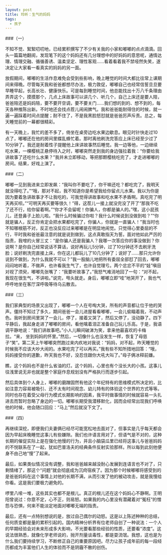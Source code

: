 ```yaml
---
layout: post
title: 玲听：生气的妈妈
tags:
  - 孩子
---
```


###（一）

不知不觉、絮絮叨叨地，已经累积撰写了不少有关我的小家和嘟嘟的点点滴滴。回头一篇篇地翻阅，发现笔下的这个妈妈还有几分理想中的好妈妈的意思呢，通情达理、情理交融、循循善诱、温柔坚定、理性客观……看着看着我不禁哑然失笑，遂决定让大家看一看真实的妈妈的另一面。

放假期间，嘟嘟的生活作息难免会受到些影响，晚上睡觉的时间大都比往常上课期间来得晚。尽管每天我和爸爸都想尽办法，极力敦促，嘟嘟自己也经常信誓旦旦要早睡早起，长高长壮、健康快乐。可是每到睡觉时间，他总能找出十万八千条理由弄弄这个，摸摸那个，几点上床故事可以讲几个、听几个，自己上床还是要人陪，爸爸陪还是妈妈陪，要不要开空调，要不要关门……我们想的到的、想不到的，每天各种推陈出新。不时地还会找点茬儿闹闹脾气。我和爸爸能耐得住的时候，就一遍一遍踩着时间点提醒；耐不住了，不是我黑脸怒怼就是爸爸厉声斥责。总之，每天睡觉前的一幕都很精彩。

有一天晚上，我忙的差不多了，倚坐在桌旁边吃水果边歇息。眼见时针快走过10点了，嘟嘟还在他的房间里蝶乱蜂忙着。那时离他刷洗完答应上床已经至少过了10分钟了。我还是耐着性子提醒他上床讲故事然后睡觉。我一边等他，一边继续吃水果，一棵樱桃正悬停待入之时，嘟嘟突然走到我的身边强拉着我：“你要给我讲故事了还吃什么水果？”我并未立即移动，等把那颗樱桃吃完了，才走进嘟嘟的房间。结果，好戏上演了。

###（二）

嘟嘟一见到我进来立即发飙：“我叫你不要吃了，你干嘛还吃？都吃完了，我明天就没得吃了。”“哦，那对不起，我不知道你是希望我给你留点儿水果。我以为你是因为要着急讲故事才不让我吃的，可我觉得讲故事和吃水果不矛盾啊。真吃完了明天再买呗。”“可明天再买要等很久！”得，这茬儿一接上就没完没了开了“那我不吃了还不行，给你留着啊。”“你才不会留呢！你骗人，你都是骗人的。”嘿，这小屁孩儿，还登鼻子上脸儿啦。“我什么时候骗过你啦？我什么时候说到没做到啦？”“你就是骗人，反正你肯定会把水果都吃完了，你骗人，你就是一直骗人！”我当时也不知哪根筋不对，反正也没反应过来嘟嘟是在明显地闹觉。只觉得心里委屈的不行，平时我和爸爸最注意的就是说到做到，这点真敢指天为誓。面对他如此严厉的指责，我噌的火冒三丈：“是你骗人还是我骗人？我哪一次答应你的事没做到？你说啊？是你自己经常说话不算话，说好再玩儿5分钟，过了10分钟还不去刷牙洗脸；说好刷洗完直接上床，你在这儿都玩儿了10几分钟了；说好了……那只允许你说到不做到，为什么我就不可以？”我一股脑儿地把所有委屈全部怼了回去，嘟嘟闷闷地听着，不做声，也许看我生气了，也许自觉理亏。两个忿忿不平的“娃”嗔目对视了须臾，嘟嘟先张嘴了：“我要听故事了。”我怒气难消地回了一句：“对不起，我现在很生气，不讲啦。”说完，甩头就走。身后，嘟嘟立即“哇”地哭开了，我也气呼呼地坐在客厅深呼吸等待乌云散去。

###（三）

我们家典型的场景又出现了，嘟嘟一个人在号啕大哭，所有的声音都让位于他的哭声。僵持不知过了多久，期间爸爸一会儿进屋看看嘟嘟，一会儿偷瞄着我，不动声色。我听到房间里哭了一会儿，停了，接着又哭了，然后又停了，没动静了。四下平静后，我起身走进了嘟嘟的房间，看他噙着泪正准备自己玩儿乐高。于是，我语调平静地说：“我们讲故事吧。”小人儿瞬间破涕为笑，拿来他最喜欢的卡梅拉。“来， 坐到妈妈的怀里。”然后，一切像什么也没发生一样，恢复了母慈子“笑”。第二天上午嘟嘟突然跑过来内疚地对我说：“妈妈，对不起，昨天睡觉的时候我不应该大吵大闹的。水果吃完了可以再买。”我有些不知所措地回答：“哦，妈妈接受你的道歉，昨天我也不好，没忍住跟你大吼大叫了。”母子俩冰释前嫌。

瞧，这个妈妈也不是什么省油的灯。这个妈妈，心里也有个没长大的小孩。这事儿往浅里说无非也就是整个家庭作息规划没有严格执行而逐步引起。

然后具体到个人身上，嘟嘟的磨蹭固然有他这个年纪特有的思维模式所决定的，比如注意力容易被吸引、还不太有时间观念、幼儿特有的体验这个世界的方式等等。同时也存在着受父母行为模式长期影响的因素，我平时做事情的时候就容易一头扎进去而暂时忽略了身边的一切。嘟嘟长期受我潜移默化，因而会经常出现我们呼唤他的时候，他会随口回应：“马上”然后就没下文了。

###（四）

再继续深挖，即便我们夫妻俩已经尽可能宽松地去面对了，但事实是几乎每天都会因为早起床晚睡觉这事儿有些嫌隙。我们也许语言用对了，但语气是不对的，这种长期的催促实际上是在强化他慢的行为，并且小脑袋瓜里已经将这事儿与爸爸妈妈的不悦联系在了一起，犹如巴普洛夫的经典条件反射实验那样。所以每到此刻他便身不由己地“慢”了起来。

最后，如果类似情况没有调整，我和爸爸越来越没耐心发展到连语言也不对了，只剩情绪了，那这个“问题”就会彻底成为沉疴宿疾了。因为那个时候嘟嘟将感受到的是爸爸妈妈在这个事情上对他的长期不满，从而引发了他的被动攻击，就是我慢给你看。这是我们要极力避免的。

啰里八嗦一堆，这些其实也都不是根儿。真正的根儿还在这个妈妈心不静啊。王明阳曾说过：你意不定，心不正，则易怒。如果我的内心里没有潜藏着对“冤枉”的憎怨与恐惧，何来不能淡定地面对嘟嘟无端的指责。

最后，还有一点特别想说的是，放过自己偶尔的动怒。这是以上陈述种种的总结，任何质变都是量的累积引起的。国内精神分析界有位老师自创了一种说法：一个人的早期经验会对未来形成多大影响，不光要看那些经验的性质，还要看“浓度”。这说法很熟悉，就像化学老师说的，抛开剂量谈毒性，都是耍流氓。我想，这也是为什么我们要持续学习，不断修正自己的重要原因吧。尽力让孩子成年前的每一段经历都成为丰富他们人生的体验而不是阴霾不散的创伤。



